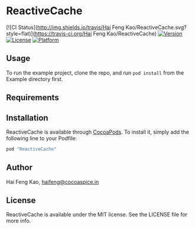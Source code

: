 # ReactiveCache

[![CI Status](http://img.shields.io/travis/Hai Feng Kao/ReactiveCache.svg?style=flat)](https://travis-ci.org/Hai Feng Kao/ReactiveCache)
[![Version](https://img.shields.io/cocoapods/v/ReactiveCache.svg?style=flat)](http://cocoapods.org/pods/ReactiveCache)
[![License](https://img.shields.io/cocoapods/l/ReactiveCache.svg?style=flat)](http://cocoapods.org/pods/ReactiveCache)
[![Platform](https://img.shields.io/cocoapods/p/ReactiveCache.svg?style=flat)](http://cocoapods.org/pods/ReactiveCache)

## Usage

To run the example project, clone the repo, and run `pod install` from the Example directory first.

## Requirements

## Installation

ReactiveCache is available through [CocoaPods](http://cocoapods.org). To install
it, simply add the following line to your Podfile:

```ruby
pod "ReactiveCache"
```

## Author

Hai Feng Kao, haifeng@cocoaspice.in

## License

ReactiveCache is available under the MIT license. See the LICENSE file for more info.
